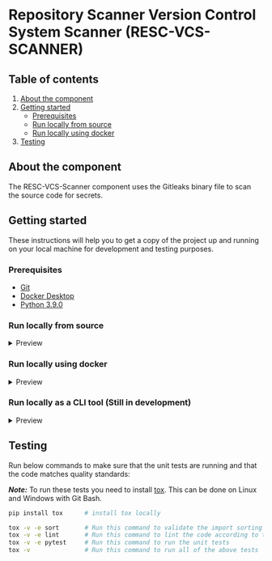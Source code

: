 # Repository Scanner Version Control System Scanner (RESC-VCS-SCANNER)
<!-- TABLE OF CONTENTS -->
## Table of contents
1. [About the component](#about-the-component)
2. [Getting started](#getting-started)
    - [Prerequisites](#prerequisites)
    - [Run locally from source](#run-locally-from-source)
    - [Run locally using docker](#run-locally-using-docker)
3. [Testing](#testing)

<!-- ABOUT THE COMPONENT -->
## About the component
The RESC-VCS-Scanner component uses the Gitleaks binary file to scan the source code for secrets.

<!-- GETTING STARTED -->
## Getting started

These instructions will help you to get a copy of the project up and running on your local machine for development and testing purposes.

### Prerequisites
- [Git](https://git-scm.com/downloads)
- [Docker Desktop](https://www.docker.com/products/docker-desktop/)
- [Python 3.9.0](https://www.python.org/downloads/release/python-390/)

### Run locally from source
<details>
  <summary>Preview</summary>

  **Prerequisites:**   
  * RabbitMQ and RESC web service must be up and running locally.</br>
  If you have already deployed RESC through helm in Kubernetes, then rabbitmq and resc webservice are already running for you.</br> 
  * Install Gitleaks [v8.8.8](https://github.com/zricethezav/gitleaks/releases/tag/v8.8.8) on your system.
  * Download the rule config toml file to `/tmp/temp_resc_rule.toml` location by running below command from a Git Bash terminal.
  * Send some repositories to 'repositories' topics of RabbitMQ server by referring the README of RESC-VCS-SCRAPER component.

  ```bash
  curl https://raw.githubusercontent.com/zricethezav/gitleaks/master/config/gitleaks.toml > /tmp/temp_resc_rule.toml
  ```

  Clone the repository, open the Git Bash terminal from /components/resc-vcs-scanner folder, and run below commands.  

  #### 1. Create virtual environment:
  ```bash
  cd components/resc-vcs-scanner
  pip install virtualenv
  virtualenv venv
  source venv/Scripts/activate
  ```
 #### 2. Install resc_vcs_scanner package:
  ```bash
  pip install -e .
  ```
 #### 3. Set below environment variables:

 ```bash
  export RESC_RABBITMQ_SERVICE_HOST=127.0.0.1   #  The hostname/IP address of the rabbitmq server
  export RESC_RABBITMQ_SERVICE_PORT_AMQP=30902  #  The amqp port of the rabbitmq server
  export RABBITMQ_DEFAULT_VHOST=resc-rabbitmq   #  The virtual host name of the rabbitmq server
  export RABBITMQ_USERNAME=queue_user    #  The username used to connect to the rabbitmq projects and repositories topics
  export RABBITMQ_PASSWORD="" # The password used to connect to the rabbitmq projects and repositories topics can be found for the value of queues_password field in /deployment/kubernetes/example-values.yaml file
  export RABBITMQ_QUEUE=repositories # The name of the queue from which secret scanner will read repositories
  export RESC_API_NO_AUTH_SERVICE_HOST=127.0.0.1 #  The hostname/IP address where RESC web service is running
  export RESC_API_NO_AUTH_SERVICE_PORT=30900  #  The port number where RESC web service is running
  export VCS_INSTANCES_FILE_PATH="" # The absolute path to vcs_instances_config.json file containing the vcs instances definitions
  export GITHUB_PUBLIC_USERNAME="" # Your GitHub username
  export GITHUB_PUBLIC_TOKEN="" #  Your GitHub personal access token
  export GITLEAKS_PATH="" # The absolute path to gitleaks binary executable
 ```
 
 You need to replace the following values with your custom values: RABBITMQ_PASSWORD, VCS_INSTANCES_FILE_PATH, GITHUB_PUBLIC_USERNAME, GITHUB_PUBLIC_TOKEN and GITLEAKS_PATH.  

 #### Structure of vcs instances config json
The vcs_instances_config.json file must have the following format: 
_**Note:**_ You can add multiple vcs instances.

<details>
  <summary>Preview</summary>

Example:
```json
{
  "vcs_instance_1": {
    "name": "GITHUB_PUBLIC",
	"scope": ["kubernetes"], 
    "exceptions": [],
    "provider_type": "GITHUB_PUBLIC",
    "hostname": "github.com",
    "port": "443",
    "scheme": "https",
    "username": "GITHUB_PUBLIC_USERNAME",
    "token": "GITHUB_PUBLIC_TOKEN",
    "organization": ""
  }
}
```
* scope: List of GitHub accounts you want to scan.
  For example, lets'say you want to scan all the repositories for the following GitHub accounts.
  https://github.com/kubernetes  
  https://github.com/docker
  
  Then you need to add those accounts to scope like: ["kubernetes", "docker"]. All the repositories from those accounts will be scanned. 
* exceptions (optional): If you want to exclude any account from scan, then add it to exceptions. Default is empty exception.

The **output** messages of `collect_projects` command has the following format:

```json
{
  "project_key": "kubernetes",
  "vcs_instance_name": "GITHUB_PUBLIC",
}
```
</details>

 #### 4. Run the secret scan task:  
  This task reads the repositories from a RabbitMQ channel called 'repositories', runs scan using [Gitleaks](https://github.com/zricethezav/gitleaks) and saves the findings' metadata to database. 

  This can be done via the following command:  
  ```bash
  celery  -A  vcs_scanner.secret_scanners.celery_worker worker --loglevel=INFO -E -Q repositories --concurrency=1  --prefetch-multiplier=1
```
</details>

### Run locally using docker
<details>
  <summary>Preview</summary>
Run the RESC VCS Scanner docker image locally by running the following commands:  

- Pull the docker image from registry: 
```bash
docker pull rescabnamro/resc-vcs-scanner:latest
```

- Alternatively, build the docker image locally by running: 
```bash
docker build -t rescabnamro/resc-vcs-scanner:latest .
```

- Run the vcs-scanner by using below command: 
```bash
docker run -v <path to vcs_instances_config.json in your local system>:/tmp/vcs_instances_config.json -e RESC_RABBITMQ_SERVICE_HOST="host.docker.internal" -e RESC_RABBITMQ_SERVICE_PORT_AMQP=30902 -e RABBITMQ_DEFAULT_VHOST=resc-rabbitmq -e RABBITMQ_USERNAME=queue_user -e RABBITMQ_PASSWORD="<the password of queue_user>" -e RABBITMQ_QUEUE="repositories" -e RESC_API_NO_AUTH_SERVICE_HOST="host.docker.internal" -e RESC_API_NO_AUTH_SERVICE_PORT=30900 -e VCS_INSTANCES_FILE_PATH="/tmp/vcs_instances_config.json" -e GITHUB_PUBLIC_USERNAME="<your github username>" -e GITHUB_PUBLIC_TOKEN="<your github personal access token>" -e GITLEAKS_PATH="/vcs_scanner/gitleaks_config/seco-gitleaks-linux-amd64" --name resc-vcs-scanner rescabnamro/resc-vcs-scanner:latest celery  -A vcs_scanner.secret_scanners.celery_worker worker --loglevel=INFO -E -Q repositories --concurrency=1  --prefetch-multiplier=1
```

To create vcs_instances_config.json file please refer to: [Structure of vcs_instances_config.json](#structure-of-vcs-instances-config-json)
</details>

### Run locally as a CLI tool (Still in development) 

<details>
  <summary>Preview</summary>

  It is also possible to run the component as a CLI tool to scan VCS repositories.
  #### 1. Create virtual environment:
  ```bash
  cd components/resc-vcs-scanner
  pip install virtualenv
  virtualenv venv
  source venv/Scripts/activate
  ```
 #### 2. Install resc_vcs_scanner package:
  ```bash
  pip install -e .
  ```
 #### 3. Run CLI scanner:
The CLI has 3 modes of operation, please make use of the --help argument to see all the options for the modes:
- Scanning a non-git directory: 
  ```bash
  secret_scanner dir --help
  secret_scanner dir --gitleaks-rules-path=<path to gitleaks toml rule> --gitleaks-path=<path to gitleaks binary> --dir=<directory to scan>
  ```

- Scanning an already cloned git repository: 
  ```bash
  secret_scanner repo local --help
  secret_scanner repo local --gitleaks-rules-path=<path to gitleaks toml rule> --gitleaks-path=<path to gitleaks binary> --dir=<directory of repository to scan>
  ```

- Scanning a remote git repository: 
  ```bash
  secret_scanner repo remote --help
  secret_scanner repo remote --gitleaks-rules-path=<path to gitleaks toml rule> --gitleaks-path=<path to gitleaks binary> --repo-url=<url of repository to scan>
  ```
Most CLI arguments can also be provided by setting the corresponding environment variable. 
Please see the --help options on the arguments that can be provided using environment variables, and the expected environment variable names.
These will always be prefixed with RESC_

Example: the argument **--gitleaks-path** can be provided using the environment variable **RESC_GITLEAKS_PATH**
</details>

## Testing 
Run below commands to make sure that the unit tests are running and that the code matches quality standards:

_**Note:**_ To run these tests you need to install [tox](https://pypi.org/project/tox/). This can be done on Linux and Windows with Git Bash.
```bash
pip install tox      # install tox locally

tox -v -e sort       # Run this command to validate the import sorting
tox -v -e lint       # Run this command to lint the code according to this repository's standard
tox -v -e pytest     # Run this command to run the unit tests
tox -v               # Run this command to run all of the above tests
```

